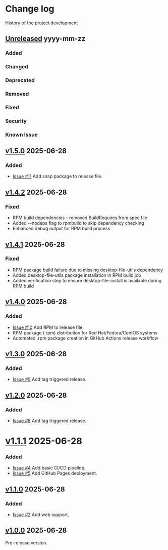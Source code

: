 # Change log
History of the project development

## [Unreleased] yyyy-mm-zz

### Added
### Changed
### Deprecated
### Removed
### Fixed
### Security
### Known Issue

## [v1.5.0] 2025-06-28
### Added
- [Issue #11](https://github.com/suikan4github/demo-flutter/issues/11) Add snap package to release file. 

## [v1.4.2] 2025-06-28
### Fixed
- RPM build dependencies - removed BuildRequires from spec file
- Added --nodeps flag to rpmbuild to skip dependency checking
- Enhanced debug output for RPM build process

## [v1.4.1] 2025-06-28
### Fixed
- RPM package build failure due to missing desktop-file-utils dependency
- Added desktop-file-utils package installation in RPM build job
- Added verification step to ensure desktop-file-install is available during RPM build

## [v1.4.0] 2025-06-28
### Added
- [Issue #10](https://github.com/suikan4github/demo-flutter/issues/10) Add RPM to release file.
- RPM package (.rpm) distribution for Red Hat/Fedora/CentOS systems
- Automated .rpm package creation in GitHub Actions release workflow


## [v1.3.0] 2025-06-28
### Added
- [Issue #9](https://github.com/suikan4github/demo-flutter/issues/9) Add tag triggered release.

## [v1.2.0] 2025-06-28

### Added
- [Issue #8](https://github.com/suikan4github/demo-flutter/issues/8) Add tag triggered release.


# [v1.1.1] 2025-06-28

### Added
- [Issue #4](https://github.com/suikan4github/demo-flutter/issues/4) Add basic CI/CD pipeline.
- [Issue #5](https://github.com/suikan4github/demo-flutter/issues/5) Add GitHub Pages deployment.


## [v1.1.0] 2025-06-28
### Added
- [Issue #2](https://github.com/suikan4github/demo-flutter/issues/2) Add web support.


## [v1.0.0] 2025-06-28
Pre-release version. 

[Unreleased]: https://github.com/suikan4github/demo-flutter/compare/v1.5.0...develop
[v1.5.0]: https://github.com/suikan4github/demo-flutter/compare/v1.4.2...v1.5.0
[v1.4.2]: https://github.com/suikan4github/demo-flutter/compare/v1.4.1...v1.4.2
[v1.4.1]: https://github.com/suikan4github/demo-flutter/compare/v1.4.0...v1.4.1
[v1.4.0]: https://github.com/suikan4github/demo-flutter/compare/v1.3.0...v1.4.0
[v1.3.0]: https://github.com/suikan4github/demo-flutter/compare/v1.2.0...v1.3.0
[v1.2.0]: https://github.com/suikan4github/demo-flutter/compare/v1.1.1...v1.2.0
[v1.1.1]: https://github.com/suikan4github/demo-flutter/compare/v1.1.0...v1.1.1
[v1.1.0]: https://github.com/suikan4github/demo-flutter/compare/v1.0.0...v1.1.0
[v1.0.0]: https://github.com/suikan4github/demo-flutter/compare/v0.0.0...v1.0.0
